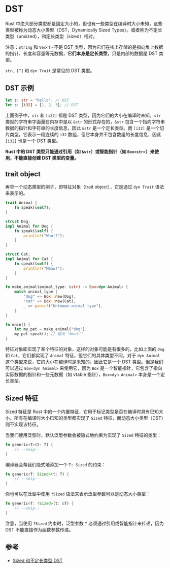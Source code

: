 # DST

Rust 中绝大部分类型都是固定大小的，但也有一些类型在编译时大小未知，这些类型被称为动态大小类型（DST，Dynamically Sized Types）。或者称为不定长类型（unsized），和定长类型（sized）相对。

注意：`String` 和 `Vec<T>` 不是 DST 类型，因为它们在栈上存储的是指向堆上数据的指针、长度和容量等元数据，**它们本身是定长类型**，只是内部的数据是 DST 类型。

`str`、`[T]` 和 `dyn Trait` 是常见的 DST 类型。

## DST 示例

```rust
let s: str = "hello"; // DST
let s: [i32] = [1, 2, 3]; // DST
```

上面例子中，`str` 和 `[i32]` 都是 DST 类型，因为它们的大小在编译时未知。`str` 类型的字符串字面量在内存中是以 `&str` 的形式存在的，`&str` 包含一个指向字符串数据的指针和字符串的长度信息，因此 `&str` 是一个定长类型。而 `[i32]` 是一个切片类型，它表示一段连续的 `i32` 数组，但它本身并不包含数组的长度信息，因此 `[i32]` 也是一个 DST 类型。

**Rust 中的 DST 类型只能通过引用（如 `&str`）或智能指针（如 `Box<str>`）来使用，不能直接创建 DST 类型的变量。**

## trait object

再举一个动态类型的例子，即特征对象（trait object），它是通过 `dyn Trait` 语法来表示的。

```rust
trait Animal {
    fn speak(&self);
}

struct Dog;
impl Animal for Dog {
    fn speak(&self) {
        println!("Woof!");
    }
}

struct Cat;
impl Animal for Cat {
    fn speak(&self) {
        println!("Meow!");
    }
}

fn make_animal(animal_type: &str) -> Box<dyn Animal> {
    match animal_type {
        "dog" => Box::new(Dog),
        "cat" => Box::new(Cat),
        _ => panic!("Unknown animal type"),
    }
}

fn main() {
    let my_pet = make_animal("dog");
    my_pet.speak(); // 输出 "Woof!"
}
```

特征对象即实现了某个特征的对象，这样的对象可能是有很多的，比如上面的 `Dog` 和 `Cat`，它们都实现了 `Animal` 特征，但它们的具体类型不同。对于 `dyn Animal` 这个类型来说，它的大小在编译时是未知的，因此它是一个 DST 类型。但是我们可以通过 `Box<dyn Animal>` 来使用它，因为 `Box` 是一个智能指针，它包含了指向实际数据的指针和一些元数据（如 vtable 指针），`Box<dyn Animal>` 本身是一个定长类型。

## Sized 特征

Sized 特征是 Rust 中的一个内置特征，它用于标记类型是否在编译时具有已知大小。所有在编译时大小已知的类型都实现了 `Sized` 特征，而动态大小类型（DST）则不实现该特征。

当我们使用泛型时，默认泛型参数会被隐式地约束为实现了 `Sized` 特征的类型：

```rust
fn generic<T>(t: T) {
    // --snip--
}
```

编译器会帮我们隐式地添加一个 `T: Sized` 的约束：

```rust
fn generic<T: Sized>(t: T) {
    // --snip--
}
```

你也可以在泛型中使用 `?Sized` 语法来表示泛型参数可以是动态大小类型：

```rust
fn generic<T: ?Sized>(t: &T) {
    // --snip--
}
```

注意，当使用 `?Sized` 约束时，泛型参数 `T` 必须通过引用或智能指针来传递，因为 DST 不能直接作为函数参数传递。

## 参考

- [Sized 和不定长类型 DST](https://course.rs/advance/into-types/sized.html)
